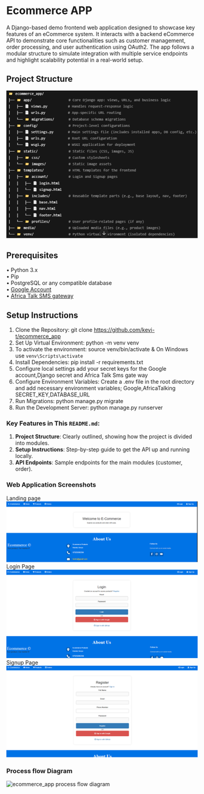 # Ecommerce APP
A Django-based demo frontend web application designed to showcase key features of an eCommerce system. It interacts with a backend eCommerce API to demonstrate core functionalities such as customer management, order processing, and user authentication using OAuth2. The app follows a modular structure to simulate integration with multiple service endpoints and highlight scalability potential in a real-world setup.

## Project Structure
![alt text](project_structure.png)


## Prerequisites
• Python 3.x<br>
• Pip<br>
• PostgreSQL or any compatible database<br>
• [Google Account](https://console.cloud.google.com/getting-started)  <br>
• [Africa Talk SMS gateway](https://account.africastalking.com/apps/sandbox) <br>

## Setup Instructions
1. Clone the Repository:  git clone https://github.com/kevi-t/ecommerce_app
2. Set Up Virtual Environment: python -m venv venv
3. To activate the environment: source venv/bin/activate & On Windows use `venv\Scripts\activate`
4. Install Dependencies: pip install -r requirements.txt
5. Configure local settings add your secret keys for the Google account,Django secret and Africa Talk Sms gate way
6. Configure Environment Variables: Create a .env file in the root directory and add necessary environment variables; Google,AfricaTalking SECRET_KEY,DATABASE_URL
8. Run Migrations:  python manage.py migrate
9. Run the Development Server:  python manage.py runserver

### Key Features in This `README.md`:
1. **Project Structure**: Clearly outlined, showing how the project is divided into modules.
2. **Setup Instructions**: Step-by-step guide to get the API up and running locally.
3. **API Endpoints**: Sample endpoints for the main modules (customer, order).

### Web Application Screenshots
Landing page
![alt text](image.png)
Login Page
![alt text](image-1.png)
Signup Page
![alt text](image-2.png)
### Process flow Diagram
![ecommerce_app process flow diagram](https://github.com/user-attachments/assets/c11cec5c-5576-46d5-b984-7acebf55fb81)
